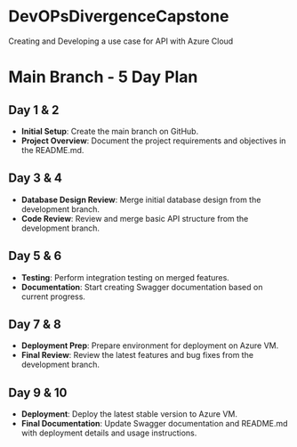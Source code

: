 # DevOPsDivergenceCapstone

Creating and Developing a use case for API with Azure Cloud

# Main Branch - 5 Day Plan

## Day 1 & 2

- **Initial Setup**: Create the main branch on GitHub.
- **Project Overview**: Document the project requirements and objectives in the README.md.

## Day 3 & 4

- **Database Design Review**: Merge initial database design from the development branch.
- **Code Review**: Review and merge basic API structure from the development branch.

## Day 5 & 6

- **Testing**: Perform integration testing on merged features.
- **Documentation**: Start creating Swagger documentation based on current progress.

## Day 7 & 8

- **Deployment Prep**: Prepare environment for deployment on Azure VM.
- **Final Review**: Review the latest features and bug fixes from the development branch.

## Day 9 & 10

- **Deployment**: Deploy the latest stable version to Azure VM.
- **Final Documentation**: Update Swagger documentation and README.md with deployment details and usage instructions.
